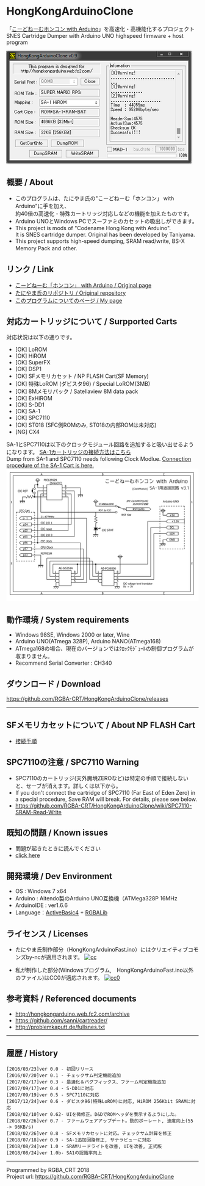 # HongKongArduinoClone
 「[こーどねーむホンコン with Arduino](http://hongkongarduino.web.fc2.com)」を高速化・高機能化するプロジェクト
SNES Cartridge Dumper with Arduino UNO highspeed firmware + host program  

![SS](https://raw.githubusercontent.com/RGBA-CRT/HongKongArduinoClone/master/ss/SA1SS.png "SS")  　

## 概要 / About
+ このプログラムは、たにやま氏の"こーどねーむ「ホンコン」 with Arduino"に手を加え、  
  約40倍の高速化・特殊カートリッジ対応しなどの機能を加えたものです。
+ Arduino UNOとWindows PCでスーファミのカセットの吸出しができます。
+ This project is mods of "Codename Hong Kong with Arduino".   
  It is SNES cartridge dumper. Original has been developed by Taniyama.   
+ This project supports high-speed dumping, SRAM read/write, BS-X Memory Pack and other.  　　  　

## リンク / Link
+ [こーどねーむ「ホンコン」 with Arduino / Original page](http://hongkongarduino.web.fc2.com)
+ [たにやま氏のリポジトリ / Original repository](https://github.com/SusumuTaniyama/HongKongArduino)
+ [このプログラムについてのページ / My page](http://rgbacrt.seesaa.net/article/435543541.html)

## 対応カートリッジについて / Surpported Carts
対応状況は以下の通りです。
 * [OK] LoROM
 * [OK] HiROM
 * [OK] SuperFX
 * [OK] DSP1
 * [OK] SFメモリカセット / NP FLASH Cart(SF Memory)
 * [OK] 特殊LoROM (ダビスタ96) / Special LoROM(3MB)
 * [OK] 8Mメモリパック / Satellaview 8M data pack
 * [OK] ExHiROM
 * [OK] S-DD1
 * [OK] SA-1
 * [OK] SPC7110
 * [OK] ST018 (SFC側ROMのみ, ST018の内部ROMは未対応)
 * [NG] CX4
  
SA-1とSPC7110は以下のクロックモジュール回路を追加すると吸い出せるようになります。
[SA-1カートリッジの接続方法はこちら](https://github.com/RGBA-CRT/HongKongArduinoClone/wiki/Detect-the-SA-1-Cartridge)  
Dump from SA-1 and SPC7110 needs following Clock Modlue.
[Connection procedure of the SA-1 Cart is here.](https://github.com/RGBA-CRT/HongKongArduinoClone/wiki/Detect-the-SA-1-Cartridge#stable-connection-method-for-sa-1-cart)  
![回路図](https://raw.githubusercontent.com/RGBA-CRT/HongKongArduinoClone/master/ss/SA1.png "回路図")   

## 動作環境 / System requirements
+ Windows 98SE, Windows 2000 or later, Wine
+ Arduino UNO(ATmega 328P), Arduino NANO(ATmega168)
+ ATmega168の場合、現在のバージョンではｸﾛｯｸﾓｼﾞｭｰﾙの制御プログラムが収まりません。
+ Recommend Serial Converter : CH340

## ダウンロード / Download
<https://github.com/RGBA-CRT/HongKongArduinoClone/releases>

---

## SFメモリカセットについて / About NP FLASH Cart
+ [接続手順](https://github.com/RGBA-CRT/HongKongArduinoClone/wiki/SF-Memory)

## SPC7110の注意 / SPC7110 Warning
+ SPC7110のカートリッジ(天外魔境ZEROなど)は特定の手順で接続しないと、セーブが消えます。詳しくは以下から。
+ If you don't connect the cartridge of SPC7110 (Far East of Eden Zero) in a special procedure,
  Save RAM will break. For details, please see below.
+ <https://github.com/RGBA-CRT/HongKongArduinoClone/wiki/SPC7110-SRAM-Read-Write>

## 既知の問題 / Known issues
+ 問題が起きたときに読んでください
+ [click here](https://github.com/RGBA-CRT/HongKongArduinoClone/wiki/Known-Issues)

## 開発環境 / Dev Environment
+ OS : Windows 7 x64
+ Arduino : Aitendo製のArduino UNO互換機（ATMega328P 16MHz
+ ArduinoIDE : ver1.6.6
+ Language：[ActiveBasic4](https://www.activebasic.com/) + [RGBALib](https://github.com/RGBA-CRT/RGBALib)

## ライセンス / Licenses
+ たにやま氏制作部分（HongKongArduinoFast.ino）にはクリエイティブコモンズby-ncが適用されます。
[![cc](https://licensebuttons.net/l/by-nc/4.0/88x31.png)](https://creativecommons.org/licenses/by-nc/4.0/)  

+ 私が制作した部分(Windowsプログラム,　HongKongArduinoFast.ino以外のファイル)はCC0が適応されます。
[![cc0](https://licensebuttons.net/p/zero/1.0/80x15.png)](http://creativecommons.org/publicdomain/zero/1.0/)  

## 参考資料 / Referenced documents
 * <http://hongkongarduino.web.fc2.com/archive>  
 * <https://github.com/sanni/cartreader/> 
 * <http://problemkaputt.de/fullsnes.txt>  
 
---

## 履歴 / History
    [2016/03/23]ver 0.0 - 初回リリース
    [2016/07/20]ver 0.1 - チェックサム判定機能追加
    [2017/02/17]ver 0.3 - 最適化＆バグフィックス、ファーム判定機能追加
    [2017/09/17]ver 0.4 - S-DD1に対応
    [2017/09/19]ver 0.5 - SPC7110に対応
    [2017/12/24]ver 0.6 - ダビスタ96(特殊LoROM)に対応, HiROM 256Kbit SRAMに対応
    [2018/02/10]ver 0.62- UIを微修正。D&DでROMヘッダを表示するようにした。
    [2018/02/26]ver 0.7 - ファームウェアアップデート。動的ボーレート, 速度向上(55 -> 96KB/s)
    [2018/02/26]ver 0.8 - SFメモリカセットに対応。チェックサム計算を修正
    [2018/07/18]ver 0.9 - SA-1追加回路修正, サテラビューに対応
    [2018/08/24]ver 1.0 - SRAMリードライトを改善, UIを改善, 正式版
    [2018/08/24]ver 1.0b- SA1の認識率向上

----
Programmed by RGBA_CRT 2018  
Project url: https://github.com/RGBA-CRT/HongKongArduinoClone
